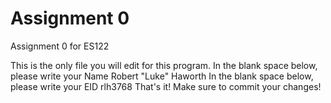 # Assignment 0

Assignment 0 for ES122

This is the only file you will edit for this program. In the blank space below, please write your Name
Robert "Luke" Haworth
In the blank space below, please write your EID
rlh3768
That's it! Make sure to commit your changes!
